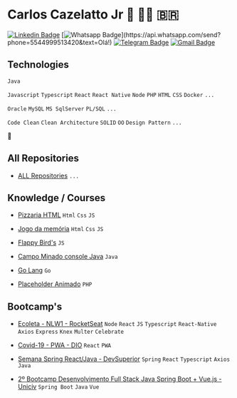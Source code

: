  # Carlos Cazelatto Jr :rocket: 🤘🏻 🇧🇷

[![Linkedin Badge](https://img.shields.io/badge/-LinkedIn-blue?style=flat-square&logo=Linkedin&logoColor=white&link=https://www.linkedin.com/in/carloscazelattojr/)](https://www.linkedin.com/in/carloscazelattojr/)
[![Whatsapp Badge](https://img.shields.io/badge/-Whatsapp-4CA143?style=flat-square&labelColor=4CA143&logo=whatsapp&logoColor=white&link=https://api.whatsapp.com/send?phone=5544999513420&text=Olá!)](https://api.whatsapp.com/send?phone=5544999513420&text=Olá!)
[![Telegram Badge](https://img.shields.io/badge/-Telegram-1ca0f1?style=flat-square&labelColor=1ca0f1&logo=telegram&logoColor=white&link=https://t.me/carlosjunior)](https://t.me/carlosjunior)
[![Gmail Badge](https://img.shields.io/badge/-Gmail-c14438?style=flat-square&logo=Gmail&logoColor=white&link=mailto:carlosjunior1983@gmail.com)](mailto:carlosjunior1983@gmail.com)

## Technologies
`Java`

`Javascript` `Typescript` `React` `React Native` `Node` `PHP` `HTML` `CSS` `Docker` `...`

`Oracle` `MySQL` `MS SqlServer` `PL/SQL` `...`

`Code Clean` `Clean Architecture` `SOLID` `OO` `Design Pattern` `...`

:fist_oncoming:


## All Repositories
- [ALL Repositories](https://github.com/carlosjunior1983?tab=repositories) `...`


## Knowledge / Courses

- [Pizzaria HTML](https://github.com/carlosjunior1983/pizzaria-html) `Html` `Css` `JS`

- [Jogo da memória](https://github.com/carlosjunior1983/jogo-memoria-js) `Html` `Css` `JS`

- [Flappy Bird's](https://github.com/carlosjunior1983/Flappy-Bird-JS) `JS`

- [Campo Minado console Java](https://github.com/carlosjunior1983/campo-minado-java) `Java`

- [Go Lang](https://github.com/carlosjunior1983/GoLang) `Go`

- [Placeholder Animado](https://github.com/carlosjunior1983/placeholder_animado) `PHP` 


## Bootcamp's 

- [Ecoleta - NLW1 - RocketSeat](https://github.com/carlosjunior1983/Ecoleta) `Node` `React` `JS` `Typescript` `React-Native` `Axios` `Express` `Knex` `Multer` `Celebrate`

- [Covid-19 - PWA - DIO](https://github.com/carlosjunior1983/covid19-pwa-react) `React` `PWA`

- [Semana Spring React/Java - DevSuperior](https://github.com/carlosjunior1983/projeto-sds3-java) `Spring` `React` `Typescript` `Axios` `Java`

- [2º Bootcamp Desenvolvimento Full Stack Java Spring Boot + Vue.js - Uniciv](https://github.com/carlosjunior1983/bootcamp-uniciv-java-vue) `Spring Boot` `Java` `Vue` 

	


